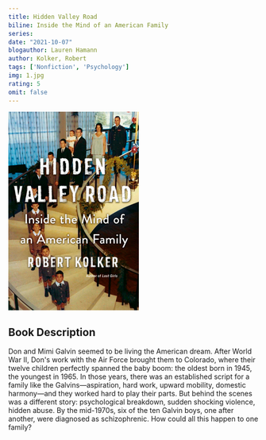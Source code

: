 ```yaml
---
title: Hidden Valley Road
biline: Inside the Mind of an American Family
series: 
date: "2021-10-07"
blogauthor: Lauren Hamann
author: Kolker, Robert
tags: ['Nonfiction', 'Psychology']
img: 1.jpg
rating: 5
omit: false
---
```


![Book Cover](1.jpg)

## Book Description

Don and Mimi Galvin seemed to be living the American dream. After World War II, Don's work with the Air Force brought them to Colorado, where their twelve children perfectly spanned the baby boom: the oldest born in 1945, the youngest in 1965. In those years, there was an established script for a family like the Galvins—aspiration, hard work, upward mobility, domestic harmony—and they worked hard to play their parts. But behind the scenes was a different story: psychological breakdown, sudden shocking violence, hidden abuse. By the mid-1970s, six of the ten Galvin boys, one after another, were diagnosed as schizophrenic. How could all this happen to one family?

